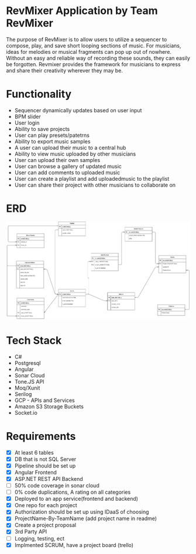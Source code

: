 # RevMixer Application by Team RevMixer
The purpose of RevMixer is to allow users to utilize a sequencer to compose, play, and save short looping sections of music.
For musicians, ideas for melodies or musical fragments can pop up out of nowhere. Without an easy and reliable way of recording these sounds,
they can easily be forgotten. Revmixer provides the framework for musicians to express and share their creativity wherever they may be.

# Functionality
* Sequencer dynamically updates based on user input
* BPM slider
* User login
* Ability to save projects
* User can play presets/patetrns
* Ability to export music samples
* A user can upload their music to a central hub
* Ability to view music uploaded by other musicians
* User can upload their own samples
* User can browse a gallery of updated music
* User can add comments to uploaded music
* User can create a playlist and add uploadedmusic to the playlist
* User can share their project with other musicians to collaborate on

# ERD
![ER Diagram](ER.jpg)

# Tech Stack
* C#
* Postgresql
* Angular
* Sonar Cloud
* Tone.JS API
* Moq/Xunit
* Serilog
* GCP - APIs and Services
* Amazon S3 Storage Buckets
* Socket.io

# Requirements
- [X] At least 6 tables
- [X] DB that is not SQL Server
- [X] Pipeline should be set up
- [X] Angular Frontend
- [X] ASP.NET REST API Backend
- [ ] 50% code coverage in sonar cloud
- [ ] 0% code duplications, A rating on all categories
- [X] Deployed to an app service(frontend and backend)
- [X] One repo for each project
- [X] Authorization should be set up using IDaaS of choosing
- [X] ProjectName-By-TeamName (add project name in readme)
- [x] Create a project proposal
- [X] 3rd Party API
- [ ] Logging, testing, ect
- [X] Implmented SCRUM, have a project board (trello)
